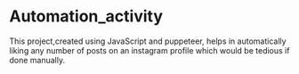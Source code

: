 # Automation_activity
This project,created using JavaScript and puppeteer, helps in automatically liking any number of posts on an instagram profile which would be tedious if done manually.
